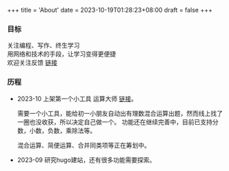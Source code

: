 +++
title = 'About'
date = 2023-10-19T01:28:23+08:00
draft = false
+++

### 目标
关注编程、写作、终生学习  
用网络和技术的手段，让学习变得更便捷  
欢迎关注反馈  [链接](https://twitter.com/bliang0623)

### 历程

- 2023-10 上架第一个小工具 运算大师  [链接](/cn/labs/calculator/)。

   需要一个小工具，能给初一小朋友自动出有理数混合运算出题，然而线上找了一圈也没收获，所以决定自己做一个。
   功能还在继续完善中，目前已支持分数，小数，负数，乘除法等。
   
   混合运算、简便运算、合并同类项等正在筹划中。

- 2023-09 研究hugo建站，还有很多功能需要探索。
